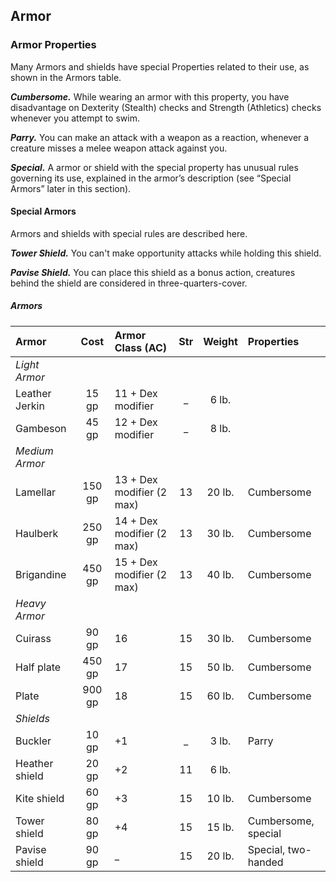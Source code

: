 ## Armor

### Armor Properties
Many Armors and shields have special Properties related to their use, as shown in the Armors table.

***Cumbersome.***
While wearing an armor with this property, you have disadvantage on Dexterity (Stealth) checks and Strength (Athletics) checks whenever you attempt to swim.

***Parry.***
You can make an attack with a weapon as a reaction, whenever a creature misses a melee weapon attack against you.

***Special.***
A armor or shield with the special property has unusual rules governing its use, explained in the armor’s description (see “Special Armors” later in this section).

#### Special Armors
Armors and shields with special rules are described here.

***Tower Shield.***
You can't make opportunity attacks while holding this shield.

***Pavise Shield.***
You can place this shield as a bonus action, creatures behind the shield are considered in three-quarters-cover.


<div class='classTable wide'>

##### Armors
| Armor          | Cost   | Armor Class (AC)          | Str | Weight | Properties             |
|:---------------|:------:|:--------------------------|:---:|:------:|:-----------------------|
|*Light Armor*   |        |                           |     |        |                        |
| Leather Jerkin |  15 gp | 11 + Dex modifier         |  _  |  6 lb. |                        |
| Gambeson       |  45 gp | 12 + Dex modifier         |  _  |  8 lb. |                        |
|*Medium Armor*  |        |                           |     |        |                        |
| Lamellar       | 150 gp | 13 + Dex modifier (2 max) | 13  | 20 lb. | Cumbersome             |
| Haulberk       | 250 gp | 14 + Dex modifier (2 max) | 13  | 30 lb. | Cumbersome             |
| Brigandine     | 450 gp | 15 + Dex modifier (2 max) | 13  | 40 lb. | Cumbersome             |
|*Heavy Armor*   |        |                           |     |        |                        |
| Cuirass        |  90 gp | 16                        | 15  | 30 lb. | Cumbersome             |
| Half plate     | 450 gp | 17                        | 15  | 50 lb. | Cumbersome             |
| Plate          | 900 gp | 18                        | 15  | 60 lb. | Cumbersome             |
|*Shields*       |        |                           |     |        |                        |
| Buckler        |  10 gp | +1                        | _   |  3 lb. | Parry                  |
| Heather shield |  20 gp | +2                        | 11  |  6 lb. |                        |
| Kite shield    |  60 gp | +3                        | 15  | 10 lb. | Cumbersome             |
| Tower shield   |  80 gp | +4                        | 15  | 15 lb. | Cumbersome, special    |
| Pavise shield  |  90 gp | _                         | 15  | 20 lb. | Special, two-handed    |

</div>


